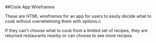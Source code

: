 ##Cook App Wireframes

These are HTML wireframes for an app for users to easily decide what to cook without overwhelming them with options.c

If they can't choose what to cook from a limited set of recipes, they are returned restaurants nearby or can choose to see more recipes. 
